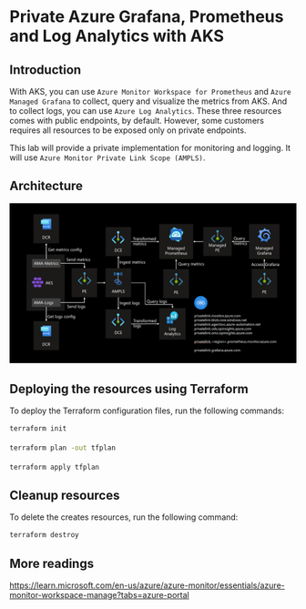 # Private Azure Grafana, Prometheus and Log Analytics with AKS

## Introduction

With AKS, you can use `Azure Monitor Workspace for Prometheus` and `Azure Managed Grafana` to collect, query and visualize the metrics from AKS.
And to collect logs, you can use `Azure Log Analytics`.
These three resources comes with public endpoints, by default.
However, some customers requires all resources to be exposed only on private endpoints.

This lab will provide a private implementation for monitoring and logging.
It will use `Azure Monitor Private Link Scope (AMPLS)`.

## Architecture

![](images/architecture.png)

## Deploying the resources using Terraform

To deploy the Terraform configuration files, run the following commands:

```sh
terraform init

terraform plan -out tfplan

terraform apply tfplan
```

## Cleanup resources

To delete the creates resources, run the following command:

```sh
terraform destroy
```

## More readings

https://learn.microsoft.com/en-us/azure/azure-monitor/essentials/azure-monitor-workspace-manage?tabs=azure-portal
